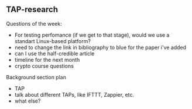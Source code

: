 TAP-research
------------

Questions of the week:
  - For testing perfomance (if we get to that stage), would we use a standart Linux-based platform?
  - need to change the link in bibliography to blue for the paper i've added
  - can I use the half-credible article 
  - timeline for the next month
  - crypto course questions


Background section plan
- TAP
- talk about different TAPs, like IFTTT, Zappier, etc.
- what else? 
